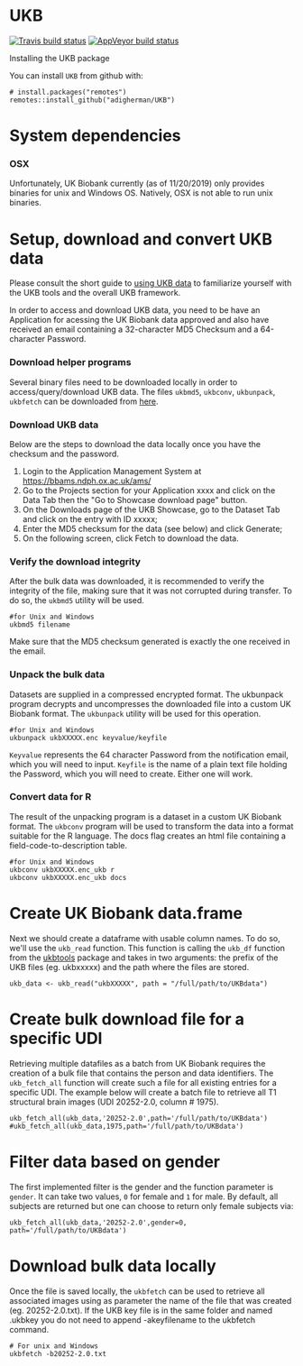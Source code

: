 # UKB
[![Travis build status](https://travis-ci.com/adigherman/UKB.svg?branch=master)](https://travis-ci.com/adigherman/UKB)
[![AppVeyor build status](https://ci.appveyor.com/api/projects/status/github/adigherman/UKB?branch=master&svg=true)](https://ci.appveyor.com/project/adigherman/UKB)

Installing the UKB package

You can install `UKB` from github with:
``` {r}
# install.packages("remotes")
remotes::install_github("adigherman/UKB")
```

# System dependencies

### OSX
Unfortunately, UK Biobank currently (as of 11/20/2019) only provides binaries for unix and Windows OS. Natively, OSX is not able to run unix binaries.

# Setup, download and convert UKB data
Please consult the short guide to [using UKB data](https://biobank.ndph.ox.ac.uk/showcase/exinfo.cgi?src=accessing_data_guide) to familiarize yourself with the UKB tools and the overall UKB framework.

In order to access and download UKB data, you need to be have an Application for acessing the UK Biobank data approved and also have received an email containing a 32-character MD5 Checksum and a 64-character Password. 

### Download helper programs
Several binary files need to be downloaded locally in order to access/query/download UKB data. The files `ukbmd5`, `ukbconv`, `ukbunpack`, `ukbfetch` can be downloaded from [here](http://biobank.ndph.ox.ac.uk/showcase/download.cgi).

### Download UKB data
Below are the steps to download the data locally once you have the checksum and the password.

1. Login to the Application Management System at https://bbams.ndph.ox.ac.uk/ams/
2. Go to the Projects section for your Application xxxx and click on the Data Tab then the "Go to Showcase download page" button.
3. On the Downloads page of the UKB Showcase, go to the Dataset Tab and click on the entry with ID xxxxx;
4. Enter the MD5 checksum for the data (see below) and click Generate;
5. On the following screen, click Fetch to download the data.

### Verify the download integrity
After the bulk data was downloaded, it is recommended to verify the integrity of the file, making sure that it was not corrupted during transfer. To do so, the `ukbmd5` utility will be used. 
```
#for Unix and Windows
ukbmd5 filename

```
Make sure that the MD5 checksum generated is exactly the one received in the email.

### Unpack the bulk data
Datasets are supplied in a compressed encrypted format. The ukbunpack program decrypts and uncompresses the downloaded file into a custom UK Biobank format. The `ukbunpack` utility will be used for this operation. 
```
#for Unix and Windows
ukbunpack ukbXXXXX.enc keyvalue/keyfile
```
`Keyvalue` represents the 64 character Password from the notification email, which you will need to input. `Keyfile` is the name of a plain text file holding the Password, which you will need to create. Either one will work.

### Convert data for R
The result of the unpacking program is a dataset in a custom UK Biobank format. The `ukbconv` program will be used to transform the data into a format suitable for the R language. The docs flag creates an html file containing a field-code-to-description table.
```
#for Unix and Windows
ukbconv ukbXXXXX.enc_ukb r
ukbconv ukbXXXXX.enc_ukb docs
```

# Create UK Biobank data.frame
Next we should create a dataframe with usable column names. To do so, we'll use the `ukb_read` function. This function is calling the `ukb_df` function from the [ukbtools](https://github.com/kenhanscombe/ukbtools) package and takes in two arguments: the prefix of the UKB files (eg. ukbxxxxx) and the path where the files are stored.
```
ukb_data <- ukb_read("ukbXXXXX", path = "/full/path/to/UKBdata")
```

# Create bulk download file for a specific UDI
Retrieving multiple datafiles as a batch from UK Biobank requires the creation of a bulk file that contains the person and data identifiers. The `ukb_fetch_all` function will create such a file for all existing entries for a specific UDI. The example below will create a batch file to retrieve all T1 structural brain images (UDI 20252-2.0, column # 1975).
```
ukb_fetch_all(ukb_data,'20252-2.0',path='/full/path/to/UKBdata')
#ukb_fetch_all(ukb_data,1975,path='/full/path/to/UKBdata')
```

# Filter data based on gender
The first implemented filter is the gender and the function parameter is `gender`. It can take two values, `0` for female and `1` for male. By default, all subjects are returned but one can choose to return only female subjects via:
```
ukb_fetch_all(ukb_data,'20252-2.0',gender=0, path='/full/path/to/UKBdata')
```

# Download bulk data locally
Once the file is saved locally, the `ukbfetch` can be used to retrieve all associated images using as parameter the name of the file that was created (eg. 20252-2.0.txt). If the UKB key file is in the same folder and named .ukbkey you do not need to append -akeyfilename to the ukbfetch command.
```
# For unix and Windows
ukbfetch -b20252-2.0.txt
```
